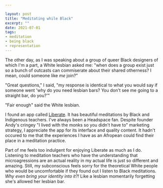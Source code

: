 ```yaml
---

layout: post
title: "Meditating while Black"
excerpt: ""
date: 2021-07-01 
tags:
- meditation
- being black
- representation
---
```

The other day, as I was speaking about a group of queer Black designers of which I'm a part, a White lesbian asked me: "when does a group exist just so a bunch of outcasts can commiserate about their shared otherness? I mean, could someone like _me_ join?" 

"Great questions," I said, "my response is identical to what you would say if someone went 'why do you need lesbian bars? You don't see me going to a straight bar, do you?'"

"Fair enough" said the White lesbian.

I found an app called [Liberate](https://liberatemeditation.com/). It has beautiful meditations by Black and Indigenous teachers. I've always been a Headspace fan. Despite founder Andy's cringey "I lived with the monks so you didn't have to" marketing strategy, I appreciate the app for its interface and quality content. It hadn't occured to me that the experiences I have as an Afropean could find their place in a meditation practice.

Part of me feels too indulgent for enjoying Liberate as much as I do. Listening to meditation teachers who have the understanding that microagressions are an actual reality in my actual life is just so different and amazing. Still, my subconscious feels sorry for the theoretical White people who would be uncomfortable if they found out I listen to Black meditations. _Why even bring your identity into it?!_ Like a lesbian momentarily forgetting she's allowed her lesbian bar.